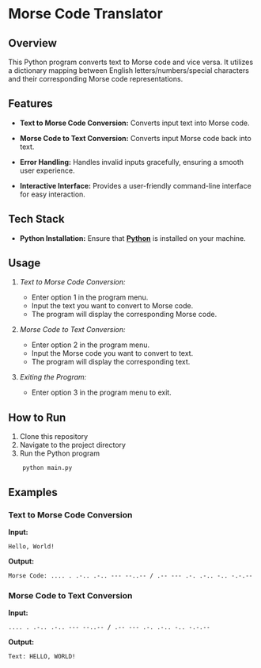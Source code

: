 # Morse Code Translator

## Overview

This Python program converts text to Morse code and vice versa. It utilizes a dictionary mapping between English letters/numbers/special characters and their corresponding Morse code representations.

## Features

* **Text to Morse Code Conversion:** Converts input text into Morse code.

* **Morse Code to Text Conversion:** Converts input Morse code back into text.

* **Error Handling:** Handles invalid inputs gracefully, ensuring a smooth user experience.

* **Interactive Interface:** Provides a user-friendly command-line interface for easy interaction.

## Tech Stack

*  **Python Installation:**
Ensure that **[Python](https://www.python.org/)** is installed on your machine.

## Usage

1. *Text to Morse Code Conversion:*

    * Enter option 1 in the program menu.
    * Input the text you want to convert to Morse code.
    * The program will display the corresponding Morse code.

2. *Morse Code to Text Conversion:*

    * Enter option 2 in the program menu.
    * Input the Morse code you want to convert to text.
    * The program will display the corresponding text.

3. *Exiting the Program:*

    * Enter option 3 in the program menu to exit.

## How to Run

1. Clone this repository
2. Navigate to the project directory
3. Run the Python program

```
    python main.py
```

## Examples

### Text to Morse Code Conversion

**Input:**

```
Hello, World!
```

**Output:**

```
Morse Code: .... . .-.. .-.. --- --..-- / .-- --- .-. .-.. -.. -.-.--
```

### Morse Code to Text Conversion

**Input:**

```
.... . .-.. .-.. --- --..-- / .-- --- .-. .-.. -.. -.-.--

```

**Output:**

```
Text: HELLO, WORLD!
```
